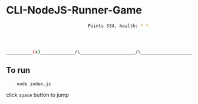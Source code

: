 # CLI-NodeJS-Runner-Game

````bash
                               Points 334, health: * *




__________(x)_____________/\_____________________/\___________________________________
````

## To run

```bash
    node index.js
```

click ```space``` button to jump
